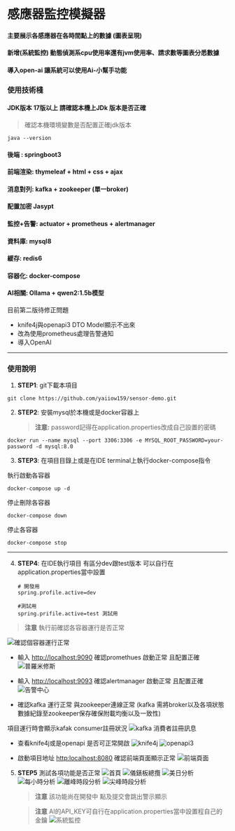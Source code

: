 # 感應器監控模擬器

#### 主要展示各感應器在各時間點上的數據 (圖表呈現)
#### 新增(系統監控) 動態偵測系cpu使用率還有jvm使用率、請求數等圖表分悉數據
#### 導入open-ai 讓系統可以使用Ai-小幫手功能

### 使用技術棧 
#### JDK版本 17版以上 請確認本機上JDk 版本是否正確 
> 確認本機環境變數是否配置正確jdk版本
~~~
java --version  
~~~
#### 後端 :   springboot3
#### 前端渲染: thymeleaf + html + css + ajax
#### 消息對列: kafka + zookeeper (單一broker)
#### 配置加密  Jasypt 
#### 監控+告警:    actuator + prometheus + alertmanager
#### 資料庫:  mysql8
#### 緩存:    redis6
#### 容器化:  docker-compose 
#### AI相關: Ollama + qwen2:1.5b模型

目前第二版待修正問題

- knife4j與openapi3 DTO Model顯示不出來
- 改為使用prometheus處理告警通知
- 導入OpenAI

<hr>

### 使用說明

1. **STEP1**: git下載本項目
   
~~~
git clone https://github.com/yaiiow159/sensor-demo.git
~~~

2. **STEP2**: 安裝mysql於本機或是docker容器上

   > **注意:** password記得在application.properties改成自己設置的密碼

~~~
docker run --name mysql --port 3306:3306 -e MYSQL_ROOT_PASSWORD=your-password -d mysql:8.0
~~~
   
3. **STEP3**: 在項目目錄上或是在IDE terminal上執行docker-compose指令

執行啟動各容器
~~~
docker-compose up -d
~~~

停止刪除各容器
~~~
docker-compose down
~~~

停止各容器
~~~
docker-compose stop
~~~

<hr>

4. **STEP4**: 在IDE執行項目 有區分dev跟test版本 可以自行在application.properties當中設置
   ~~~
   # 開發用
   spring.profile.active=dev
   
   #測試用
   spring.prifile.active=test 測試用
   ~~~
  
  > **注意** 執行前確認各容器運行是否正常

![確認個容器運行正常](https://github.com/user-attachments/assets/ae89d273-f1c9-43bf-aa7b-819192fbdb32)

- 輸入 <http://localhost:9090> 確認promethues 啟動正常 且配置正確
  ![普羅米修斯](https://github.com/user-attachments/assets/b302b55a-0841-46c5-9098-47553e5ffecd)

- 輸入 <http://localhost:9093> 確認alertmanager 啟動正常 且配置正確
  ![告警中心](https://github.com/user-attachments/assets/27addb19-a317-43a0-9bc0-edfd494b51a2)

- 確認kafka 運行正常 與zookeeper連線正常 (kafka 需將broker以及各項狀態數據紀錄至zookeeper保存確保附載均衡以及一致性)

項目運行時會顯示kafak consumer註冊狀況
  ![kafka 消費者註冊訊息](https://github.com/user-attachments/assets/16a83ff7-6df0-4690-a37f-a4d18a516329)

- 查看knife4j或是openapi 是否可正常開啟
  ![knife4j](https://github.com/user-attachments/assets/8e9ea9f8-bc0d-4314-89cc-8b5c96c478a0)
  ![openapi3](https://github.com/user-attachments/assets/e170d617-2c9b-487e-bc5a-ef3ced7c454d)

- 啟動項目地址 <http:localhost:8080> 確認前端頁面顯示正常
  ![前端頁面](https://github.com/user-attachments/assets/dd600cef-35e6-4bba-bb4e-4293cd9bb6d0)

5. **STEP5** 測試各項功能是否正常
   ![首頁](https://github.com/user-attachments/assets/9931acd5-5d25-41c2-8d7e-e7333e175ca7)
   ![儀錶板總攬](https://github.com/user-attachments/assets/775023be-1d86-4fee-83cf-41e1c4afb33d)
   ![美日分析](https://github.com/user-attachments/assets/bfe503e7-a023-4e71-b337-7ebb7d46a936)
   ![每小時分析](https://github.com/user-attachments/assets/178b5d04-b9e9-4edd-85d2-bc1f486b6291)
   ![離峰時段分析](https://github.com/user-attachments/assets/308af930-25b1-4ea9-b1af-861e29564e54)
   ![尖峰時段分析](https://github.com/user-attachments/assets/0515db11-c09d-4f92-92b8-b04d2792c2d9)

   > **注意** 該功能尚在開發中 點及提交會跳出警示顯示
   

   > **注意** AI的API_KEY可自行在application.properties當中設置程自己的金鑰
   ![系統監控](https://github.com/user-attachments/assets/2e33a23c-d569-42dd-800f-7635a424a4f3)

   
   
   


